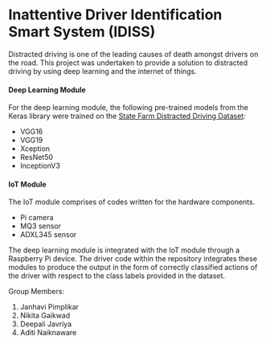 # Inattentive Driver Identification Smart System (IDISS)

Distracted driving is one of the leading causes of death amongst drivers on the road. This project was undertaken to provide a solution to distracted driving
by using deep learning and the internet of things. 


#### Deep Learning Module
For the deep learning module, the following pre-trained models from the Keras library were trained on the [State Farm Distracted Driving Dataset](https://www.kaggle.com/competitions/state-farm-distracted-driver-detection/data):
  - VGG16
  - VGG19
  - Xception
  - ResNet50
  - InceptionV3


#### IoT Module
The IoT module comprises of codes written for the hardware components. 
- Pi camera
- MQ3 sensor
- ADXL345 sensor 

The deep learning module is integrated with the IoT module through a Raspberry Pi device. The driver code within the repository integrates these modules to produce the output in the form of correctly classified actions of the driver with respect to the class labels provided in the dataset.

Group Members:

1. Janhavi Pimplikar
2. Nikita Gaikwad
3. Deepali Javriya
4. Aditi Naiknaware
